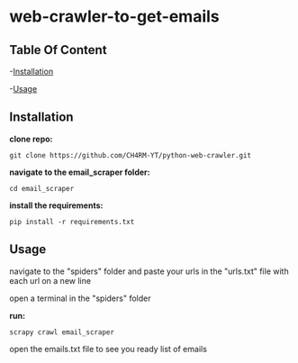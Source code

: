 # web-crawler-to-get-emails

## Table Of Content 

-[Installation](#Installation) 

-[Usage](#Usage) 

## Installation 

**clone repo:** 
```
git clone https://github.com/CH4RM-YT/python-web-crawler.git 
```
**navigate to the email_scraper folder:**
```
cd email_scraper
```
**install the requirements:**
```
pip install -r requirements.txt
```
## Usage

navigate to the  "spiders" folder and paste your urls in the "urls.txt" file with each url on a new line

open a terminal in the "spiders" folder

**run:**
```
scrapy crawl email_scraper
```
open the emails.txt file to see you ready list of emails

